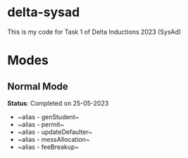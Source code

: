 # delta-sysad
This is my code for Task 1 of Delta Inductions 2023 (SysAd)

# Modes
## Normal Mode
**Status**: Completed on 25-05-2023

- ~alias - genStudent~
- ~alias - permit~
- ~alias - updateDefaulter~
- ~alias - messAllocation~
- ~alias - feeBreakup~
